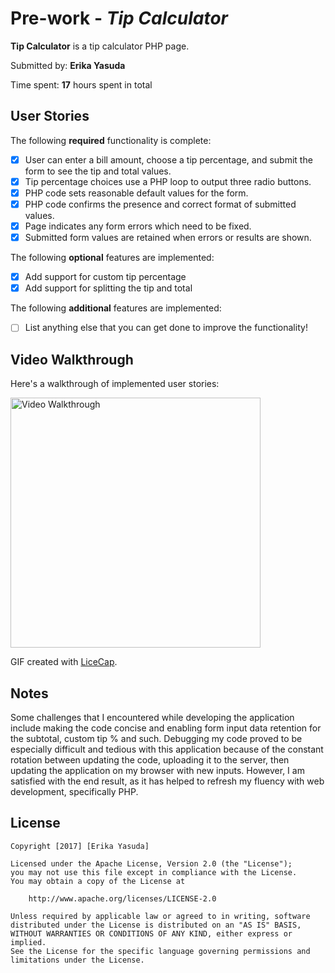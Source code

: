 # Pre-work - *Tip Calculator*

**Tip Calculator** is a tip calculator PHP page.

Submitted by: **Erika Yasuda**

Time spent: **17** hours spent in total

## User Stories

The following **required** functionality is complete:
* [x] User can enter a bill amount, choose a tip percentage, and submit the form to see the tip and total values.
* [x] Tip percentage choices use a PHP loop to output three radio buttons.
* [x] PHP code sets reasonable default values for the form.
* [x] PHP code confirms the presence and correct format of submitted values.
* [x] Page indicates any form errors which need to be fixed.
* [x] Submitted form values are retained when errors or results are shown.

The following **optional** features are implemented:
* [x] Add support for custom tip percentage
* [x] Add support for splitting the tip and total

The following **additional** features are implemented:

* [ ] List anything else that you can get done to improve the functionality!

## Video Walkthrough

Here's a walkthrough of implemented user stories:


<img src='http://i.imgur.com/XqcgIVa.gifv' title='Video Walkthrough' width='400px' alt='Video Walkthrough' />

GIF created with [LiceCap](http://www.cockos.com/licecap/).

## Notes

Some challenges that I encountered while developing the application include making the code concise and enabling form input data retention for the subtotal, custom tip % and such. Debugging my code proved to be especially difficult and tedious with this application because of the constant rotation between updating the code, uploading it to the server, then updating the application on my browser with new inputs. However, I am satisfied with the end result, as it has helped to refresh my fluency with web development, specifically PHP.

## License

    Copyright [2017] [Erika Yasuda]

    Licensed under the Apache License, Version 2.0 (the "License");
    you may not use this file except in compliance with the License.
    You may obtain a copy of the License at

        http://www.apache.org/licenses/LICENSE-2.0

    Unless required by applicable law or agreed to in writing, software
    distributed under the License is distributed on an "AS IS" BASIS,
    WITHOUT WARRANTIES OR CONDITIONS OF ANY KIND, either express or implied.
    See the License for the specific language governing permissions and
    limitations under the License.
